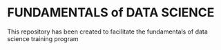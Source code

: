 # FUNDAMENTALS of DATA SCIENCE

This repository has been created to facilitate the fundamentals of data science training program
